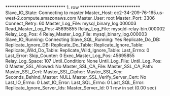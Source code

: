 *************************** 1. row ***************************
               Slave_IO_State: Connecting to master
                  Master_Host: ec2-34-209-76-165.us-west-2.compute.amazonaws.com
                  Master_User: root
                  Master_Port: 3306
                Connect_Retry: 60
              Master_Log_File: mysql_binary_log.000003
          Read_Master_Log_Pos: 45695855
               Relay_Log_File: mysqld-relay-bin.000002
                Relay_Log_Pos: 4
        Relay_Master_Log_File: mysql_binary_log.000003
             Slave_IO_Running: Connecting
            Slave_SQL_Running: Yes
              Replicate_Do_DB:
          Replicate_Ignore_DB:
           Replicate_Do_Table:
       Replicate_Ignore_Table:
      Replicate_Wild_Do_Table:
  Replicate_Wild_Ignore_Table:
                   Last_Errno: 0
                   Last_Error:
                 Skip_Counter: 0
          Exec_Master_Log_Pos: 45695855
              Relay_Log_Space: 107
              Until_Condition: None
               Until_Log_File:
                Until_Log_Pos: 0
           Master_SSL_Allowed: No
           Master_SSL_CA_File:
           Master_SSL_CA_Path:
              Master_SSL_Cert:
            Master_SSL_Cipher:
               Master_SSL_Key:
        Seconds_Behind_Master: NULL
Master_SSL_Verify_Server_Cert: No
                Last_IO_Errno: 0
                Last_IO_Error:
               Last_SQL_Errno: 0
               Last_SQL_Error:
  Replicate_Ignore_Server_Ids:
             Master_Server_Id: 0
1 row in set (0.00 sec)
